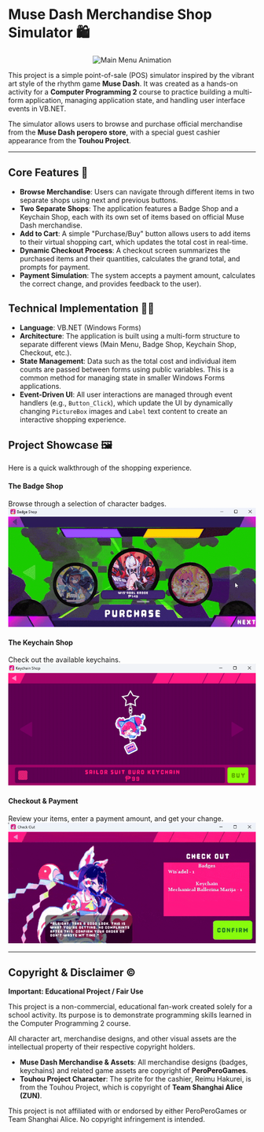 # Muse Dash Merchandise Shop Simulator 🛍️

<p align="center">
  <img src="Muse%20Dash%20Merchandise/screenshots/MainMenu.gif" alt="Main Menu Animation" width="600"/>
</p>

This project is a simple point-of-sale (POS) simulator inspired by the vibrant art style of the rhythm game **Muse Dash**. It was created as a hands-on activity for a **Computer Programming 2** course to practice building a multi-form application, managing application state, and handling user interface events in VB.NET.

The simulator allows users to browse and purchase official merchandise from the **Muse Dash peropero store**, with a special guest cashier appearance from the **Touhou Project**.

---

## Core Features 🛒

-   **Browse Merchandise**: Users can navigate through different items in two separate shops using next and previous buttons.
-   **Two Separate Shops**: The application features a Badge Shop and a Keychain Shop, each with its own set of items based on official Muse Dash merchandise.
-   **Add to Cart**: A simple "Purchase/Buy" button allows users to add items to their virtual shopping cart, which updates the total cost in real-time.
-   **Dynamic Checkout Process**: A checkout screen summarizes the purchased items and their quantities, calculates the grand total, and prompts for payment.
-   **Payment Simulation**: The system accepts a payment amount, calculates the correct change, and provides feedback to the user).

## Technical Implementation 👨‍💻

-   **Language**: VB.NET (Windows Forms)
-   **Architecture**: The application is built using a multi-form structure to separate different views (Main Menu, Badge Shop, Keychain Shop, Checkout, etc.).
-   **State Management**: Data such as the total cost and individual item counts are passed between forms using public variables. This is a common method for managing state in smaller Windows Forms applications.
-   **Event-Driven UI**: All user interactions are managed through event handlers (e.g., `Button_Click`), which update the UI by dynamically changing `PictureBox` images and `Label` text content to create an interactive shopping experience.

## Project Showcase 🖼️

Here is a quick walkthrough of the shopping experience.

#### The Badge Shop
Browse through a selection of character badges.
![Badge Shop Showcase](Muse%20Dash%20Merchandise/screenshots/BadgeShop.gif)

#### The Keychain Shop
Check out the available keychains.
![Keychain Shop Showcase](Muse%20Dash%20Merchandise/screenshots/KeychainShop.png)

#### Checkout & Payment
Review your items, enter a payment amount, and get your change.
![Checkout Process](Muse%20Dash%20Merchandise/screenshots/CheckOut.gif)

---

## Copyright & Disclaimer ©️

**Important: Educational Project / Fair Use**

This project is a non-commercial, educational fan-work created solely for a school activity. Its purpose is to demonstrate programming skills learned in the Computer Programming 2 course.

All character art, merchandise designs, and other visual assets are the intellectual property of their respective copyright holders.

-   **Muse Dash Merchandise & Assets**: All merchandise designs (badges, keychains) and related game assets are copyright of **PeroPeroGames**.
-   **Touhou Project Character**: The sprite for the cashier, Reimu Hakurei, is from the Touhou Project, which is copyright of **Team Shanghai Alice (ZUN)**.

This project is not affiliated with or endorsed by either PeroPeroGames or Team Shanghai Alice. No copyright infringement is intended.
